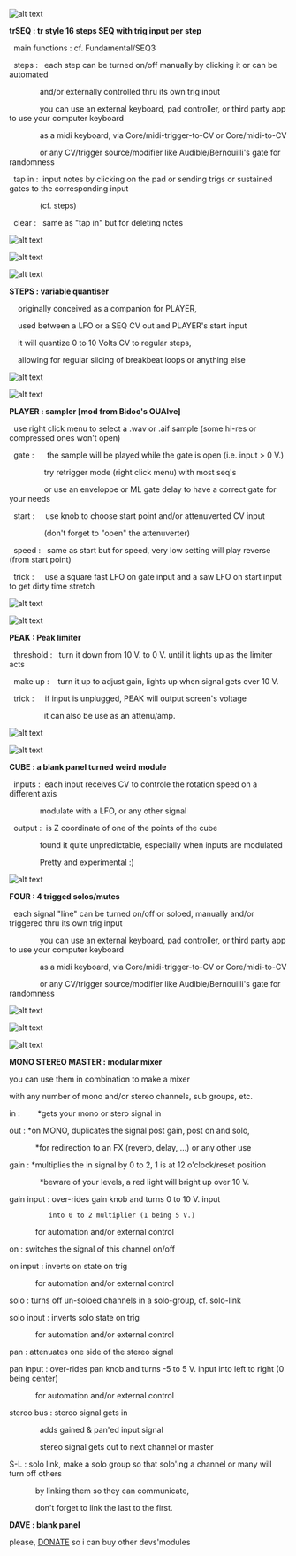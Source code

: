 ![alt text](/cf.png)


**trSEQ : tr style 16 steps SEQ with trig input per step**

  main functions : cf. Fundamental/SEQ3
  
  steps :   each step can be turned on/off manually by clicking it or can be automated
  
              and/or externally controlled thru its own trig input
            
              you can use an external keyboard, pad controller, or third party app to use your computer keyboard
            
              as a midi keyboard, via Core/midi-trigger-to-CV or Core/midi-to-CV
            
              or any CV/trigger source/modifier like Audible/Bernouilli's gate for randomness
            
  tap in :  input notes by clicking on the pad or sending trigs or sustained gates to the corresponding input
  
              (cf. steps)
            
  clear :   same as "tap in" but for deleting notes
  
![alt text](/screens/trseq1.png)

![alt text](/screens/trseq2.png)

![alt text](/screens/trseq3.png)





**STEPS : variable quantiser**

    originally conceived as a companion for PLAYER,
  
    used between a LFO or a SEQ CV out and PLAYER's start input
  
    it will quantize 0 to 10 Volts CV to regular steps,
  
    allowing for regular slicing of breakbeat loops or anything else
  
![alt text](/screens/steps1.png)

![alt text](/screens/steps2.png)





**PLAYER : sampler [mod from Bidoo's OUAIve]**
  
  use right click menu to select a .wav or .aif sample (some hi-res or compressed ones won't open)
  
  gate :      the sample will be played while the gate is open (i.e. input > 0 V.)
  
                try retrigger mode (right click menu) with most seq's
              
                or use an enveloppe or ML gate delay to have a correct gate for your needs
              
  start :     use knob to choose start point and/or attenuverted CV input 
  
                (don't forget to "open" the attenuverter)
              
  speed :   same as start but for speed, very low setting will play reverse (from start point)
  
  trick :     use a square fast LFO on gate input and a saw LFO on start input to get dirty time stretch
  
![alt text](/screens/player1.png)

![alt text](/screens/player2.png)





**PEAK : Peak limiter**

  threshold :   turn it down from 10 V. to 0 V. until it lights up as the limiter acts
  
  make up :     turn it up to adjust gain, lights up when signal gets over 10 V.
  
  
  trick :     if input is unplugged, PEAK will output screen's voltage
  
                it can also be use as an attenu/amp.
              
![alt text](/screens/peak1.png)

![alt text](/screens/peak2.png)

  
  
  

**CUBE : a blank panel turned weird module**

  inputs :  each input receives CV to controle the rotation speed on a different axis
  
              modulate with a LFO, or any other signal
            
  output :  is Z coordinate of one of the points of the cube
  
              found it quite unpredictable, especially when inputs are modulated
            
              Pretty and experimental :)
            
![alt text](/screens/cube1.png)

     

**FOUR : 4 trigged solos/mutes**

  each signal "line" can be turned on/off or soloed, manually and/or triggered thru its own trig input
  
              you can use an external keyboard, pad controller, or third party app to use your computer keyboard
            
              as a midi keyboard, via Core/midi-trigger-to-CV or Core/midi-to-CV
            
              or any CV/trigger source/modifier like Audible/Bernouilli's gate for randomness
            
![alt text](/screens/four1.png)

![alt text](/screens/four2.png)

![alt text](/screens/four3.png)





**MONO STEREO MASTER : modular mixer**

  you can use them in combination to make a mixer 
  
  with any number of mono and/or stereo channels, sub groups, etc.
  
  
  in :        *gets your mono or stero signal in
  
  out :       *on MONO, duplicates the signal post gain, post on and solo, 
  
              *for redirection to an FX (reverb, delay, ...) or any other use
              
              
  gain :      *multiplies the in signal by 0 to 2, 1 is at 12 o'clock/reset position
  
              *beware of your levels, a red light will bright up over 10 V.
              
  gain input : over-rides gain knob and turns 0 to 10 V. input 
  
              into 0 to 2 multiplier (1 being 5 V.) 
              
              for automation and/or external control
              
              
  on :        switches the signal of this channel on/off
  
  on input :  inverts on state on trig
  
              for automation and/or external control
              
              
              
  solo :      turns off un-soloed channels in a solo-group, cf. solo-link
  
  solo input : inverts solo state on trig
  
              for automation and/or external control
              
              
              
  pan :       attenuates one side of the stereo signal
  
  pan input : over-rides pan knob and turns -5 to 5 V. input into left to right (0 being center)
  
              for automation and/or external control
              
              
  
  stereo bus : stereo signal gets in 
  
              adds gained & pan'ed input signal
              
              stereo signal gets out to next channel or master
              
              
  S-L :       solo link, make a solo group so that solo'ing a channel or many will turn off others 
  
              by linking them so they can communicate, 
              
              don't forget to link the last to the first.
  
  






**DAVE : blank panel**


please, [DONATE](https://www.paypal.com/cgi-bin/webscr?cmd=_s-xclick&hosted_button_id=3CSNFE349G99Q) so i can buy other devs'modules
